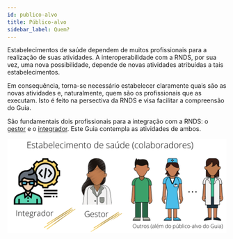 ```yaml
---
id: publico-alvo
title: Público-alvo
sidebar_label: Quem?
---
```


Estabelecimentos de saúde dependem de muitos profissionais para a realização de suas atividades. A interoperabilidade com a RNDS, por sua vez, uma nova possibilidade, depende de novas atividades atribuídas a tais estabelecimentos.

Em consequência, torna-se necessário estabelecer claramente quais são as novas atividades e, naturalmente, quem são os profissionais que as executam. Isto é feito na persectiva da RNDS e visa facilitar a compreensão do Guia.

São fundamentais dois profissionais para a integração com a RNDS: o [gestor](./gestor/gestor) e o [integrador](./ti/ti). Este Guia contempla as atividades de ambos.

![atores](../../static/img/atores.png)
